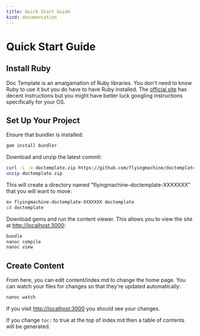 ```yaml
--- 
title: Quick Start Guide
kind: documentation
---
```


# Quick Start Guide

## Install Ruby

Doc Template is an amalgamation of Ruby libraries. You don't need to
know Ruby to use it but you do have to have Ruby installed. The
[official site](http://www.ruby-lang.org/en/downloads/) has decent
instructions but you might have better luck googling instructions
specifically for your OS.

## Set Up Your Project

Ensure that bundler is installed:

``` bash
gem install bundler
```

Download and unzip the latest commit:

``` bash
curl -L -o doctemplate.zip https://github.com/flyingmachine/doctemplate/zipball/master
unzip doctemplate.zip
```

This will create a directory named "flyingmachine-doctemplate-XXXXXXX"
that you will want to move:

``` bash
mv flyingmachine-doctemplate-XXXXXXX doctemplate
cd doctemplate
```

Download gems and run the content viewer. This allows you to view the
site at [http://localhost:3000](http://localhost:3000):

``` bash
bundle
nanoc compile
nanoc view
```

## Create Content

From here, you can edit content/index.md to change the home page. You
can watch your files for changes so that they're updated automatically:

``` bash
nanoc watch
```

If you visit [http://localhost:3000](http://localhost:3000) you should see your changes.

If you change `toc:` to true at the top of index.md then a table of
contents will be generated.
